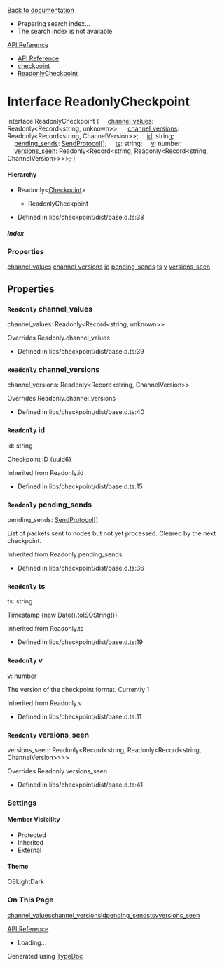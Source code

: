 [Back to documentation](/langgraphjs/)

* Preparing search index...
* The search index is not available

[API Reference](/)

* [API Reference](../index.html)
* [checkpoint](../modules/checkpoint.html)
* [ReadonlyCheckpoint](checkpoint.ReadonlyCheckpoint.html)

# Interface ReadonlyCheckpoint

interface ReadonlyCheckpoint {
    [channel\_values](checkpoint.ReadonlyCheckpoint.html#channel_values): Readonly<Record<string, unknown>>;
    [channel\_versions](checkpoint.ReadonlyCheckpoint.html#channel_versions): Readonly<Record<string, ChannelVersion>>;
    [id](checkpoint.ReadonlyCheckpoint.html#id): string;
    [pending\_sends](checkpoint.ReadonlyCheckpoint.html#pending_sends): [SendProtocol](checkpoint.SendProtocol.html)[];
    [ts](checkpoint.ReadonlyCheckpoint.html#ts): string;
    [v](checkpoint.ReadonlyCheckpoint.html#v): number;
    [versions\_seen](checkpoint.ReadonlyCheckpoint.html#versions_seen): Readonly<Record<string, Readonly<Record<string, ChannelVersion>>>>;
}

#### Hierarchy

* Readonly<[Checkpoint](checkpoint.Checkpoint.html)>
  + ReadonlyCheckpoint

* Defined in libs/checkpoint/dist/base.d.ts:38

##### Index

### Properties

[channel\_values](checkpoint.ReadonlyCheckpoint.html#channel_values)
[channel\_versions](checkpoint.ReadonlyCheckpoint.html#channel_versions)
[id](checkpoint.ReadonlyCheckpoint.html#id)
[pending\_sends](checkpoint.ReadonlyCheckpoint.html#pending_sends)
[ts](checkpoint.ReadonlyCheckpoint.html#ts)
[v](checkpoint.ReadonlyCheckpoint.html#v)
[versions\_seen](checkpoint.ReadonlyCheckpoint.html#versions_seen)

## Properties

### `Readonly` channel\_values

channel\_values: Readonly<Record<string, unknown>>

Overrides Readonly.channel\_values

* Defined in libs/checkpoint/dist/base.d.ts:39

### `Readonly` channel\_versions

channel\_versions: Readonly<Record<string, ChannelVersion>>

Overrides Readonly.channel\_versions

* Defined in libs/checkpoint/dist/base.d.ts:40

### `Readonly` id

id: string

Checkpoint ID {uuid6}

Inherited from Readonly.id

* Defined in libs/checkpoint/dist/base.d.ts:15

### `Readonly` pending\_sends

pending\_sends: [SendProtocol](checkpoint.SendProtocol.html)[]

List of packets sent to nodes but not yet processed.
Cleared by the next checkpoint.

Inherited from Readonly.pending\_sends

* Defined in libs/checkpoint/dist/base.d.ts:36

### `Readonly` ts

ts: string

Timestamp {new Date().toISOString()}

Inherited from Readonly.ts

* Defined in libs/checkpoint/dist/base.d.ts:19

### `Readonly` v

v: number

The version of the checkpoint format. Currently 1

Inherited from Readonly.v

* Defined in libs/checkpoint/dist/base.d.ts:11

### `Readonly` versions\_seen

versions\_seen: Readonly<Record<string, Readonly<Record<string, ChannelVersion>>>>

Overrides Readonly.versions\_seen

* Defined in libs/checkpoint/dist/base.d.ts:41

### Settings

#### Member Visibility

* Protected
* Inherited
* External

#### Theme

OSLightDark

### On This Page

[channel\_values](#channel_values)[channel\_versions](#channel_versions)[id](#id)[pending\_sends](#pending_sends)[ts](#ts)[v](#v)[versions\_seen](#versions_seen)

[API Reference](../index.html)

* Loading...

Generated using [TypeDoc](https://typedoc.org/)